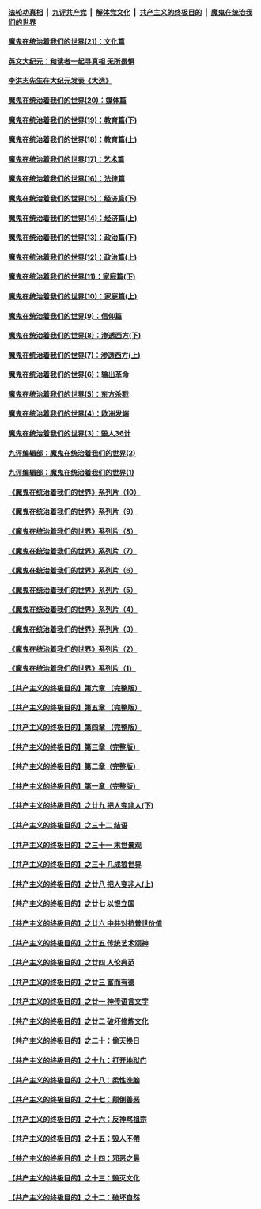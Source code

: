 ####  [法轮功真相](../../../../basic/blob/master/README.md?t=12161131) &nbsp;|&nbsp; [九评共产党](../../../../9ping.md/blob/master/README.md?t=12161131) &nbsp;|&nbsp; [解体党文化](../../../../jtdwh.md/blob/master/README.md?t=12161131)  &nbsp;|&nbsp; [共产主义的终极目的](../../../../gczydzjmd.md/blob/master/README.md?t=12161131) &nbsp;|&nbsp; [魔鬼在统治我们的世界](../../../../mgztzwmdsj.md/blob/master/README.md?t=12161131) 

#### [魔鬼在统治着我们的世界(21)：文化篇](../pages/nsc422/n10597706.md?t=12161131) 

#### [英文大纪元：和读者一起寻真相 无所畏惧](../pages/nsc422/n12542027.md?t=12161131) 

#### [李洪志先生在大纪元发表《大选》](../pages/nsc422/n12534746.md?t=12161131) 

#### [魔鬼在统治着我们的世界(20)：媒体篇](../pages/nsc422/n10586579.md?t=12161131) 

#### [魔鬼在统治着我们的世界(19)：教育篇(下)](../pages/nsc422/n10564808.md?t=12161131) 

#### [魔鬼在统治着我们的世界(18)：教育篇(上)](../pages/nsc422/n10526970.md?t=12161131) 

#### [魔鬼在统治着我们的世界(17)：艺术篇](../pages/nsc422/n10499093.md?t=12161131) 

#### [魔鬼在统治着我们的世界(16)：法律篇](../pages/nsc422/n10485969.md?t=12161131) 

#### [魔鬼在统治着我们的世界(15)：经济篇(下)](../pages/nsc422/n10469975.md?t=12161131) 

#### [魔鬼在统治着我们的世界(14)：经济篇(上)](../pages/nsc422/n10457370.md?t=12161131) 

#### [魔鬼在统治着我们的世界(13)：政治篇(下)](../pages/nsc422/n10448270.md?t=12161131) 

#### [魔鬼在统治着我们的世界(12)：政治篇(上)](../pages/nsc422/n10444576.md?t=12161131) 

#### [魔鬼在统治着我们的世界(11)：家庭篇(下)](../pages/nsc422/n10440961.md?t=12161131) 

#### [魔鬼在统治着我们的世界(10)：家庭篇(上)](../pages/nsc422/n10435448.md?t=12161131) 

#### [魔鬼在统治着我们的世界(9)：信仰篇](../pages/nsc422/n10432159.md?t=12161131) 

#### [魔鬼在统治着我们的世界(8)：渗透西方(下)](../pages/nsc422/n10429603.md?t=12161131) 

#### [魔鬼在统治着我们的世界(7)：渗透西方(上)](../pages/nsc422/n10426013.md?t=12161131) 

#### [魔鬼在统治着我们的世界(6)：输出革命](../pages/nsc422/n10421536.md?t=12161131) 

#### [魔鬼在统治着我们的世界(5)：东方杀戮](../pages/nsc422/n10417707.md?t=12161131) 

#### [魔鬼在统治着我们的世界(4)：欧洲发端](../pages/nsc422/n10414890.md?t=12161131) 

#### [魔鬼在统治着我们的世界(3)：毁人36计](../pages/nsc422/n10411583.md?t=12161131) 

#### [九评编辑部：魔鬼在统治着我们的世界(2)](../pages/nsc422/n10410036.md?t=12161131) 

#### [九评编辑部：魔鬼在统治着我们的世界(1)](../pages/nsc422/n10406825.md?t=12161131) 

#### [《魔鬼在统治着我们的世界》系列片（10）](../pages/nsc422/n12292670.md?t=12161131) 

#### [《魔鬼在统治着我们的世界》系列片（9）](../pages/nsc422/n12290859.md?t=12161131) 

#### [《魔鬼在统治着我们的世界》系列片（8）](../pages/nsc422/n12287445.md?t=12161131) 

#### [《魔鬼在统治着我们的世界》系列片（7）](../pages/nsc422/n12283425.md?t=12161131) 

#### [《魔鬼在统治着我们的世界》系列片（6）](../pages/nsc422/n12282314.md?t=12161131) 

#### [《魔鬼在统治着我们的世界》系列片（5）](../pages/nsc422/n12281419.md?t=12161131) 

#### [《魔鬼在统治着我们的世界》系列片（4）](../pages/nsc422/n12274024.md?t=12161131) 

#### [《魔鬼在统治着我们的世界》系列片（3）](../pages/nsc422/n12271322.md?t=12161131) 

#### [《魔鬼在统治着我们的世界》系列片（2）](../pages/nsc422/n12269049.md?t=12161131) 

#### [《魔鬼在统治着我们的世界》系列片（1）](../pages/nsc422/n12267575.md?t=12161131) 

#### [【共产主义的终极目的】第六章 （完整版）](../pages/nsc422/n11428913.md?t=12161131) 

#### [【共产主义的终极目的】第五章 （完整版）](../pages/nsc422/n11428912.md?t=12161131) 

#### [【共产主义的终极目的】第四章 （完整版）](../pages/nsc422/n11428907.md?t=12161131) 

#### [【共产主义的终极目的】第三章（完整版）](../pages/nsc422/n11428848.md?t=12161131) 

#### [【共产主义的终极目的】第二章（完整版）](../pages/nsc422/n11428831.md?t=12161131) 

#### [【共产主义的终极目的】第一章（完整版）](../pages/nsc422/n11417651.md?t=12161131) 

#### [【共产主义的终极目的】之廿九 把人变非人(下)](../pages/nsc422/n11344140.md?t=12161131) 

#### [【共产主义的终极目的】之三十二 结语](../pages/nsc422/n11360535.md?t=12161131) 

#### [【共产主义的终极目的】之三十一 末世景观](../pages/nsc422/n11351129.md?t=12161131) 

#### [【共产主义的终极目的】之三十 几成狼世界](../pages/nsc422/n11348280.md?t=12161131) 

#### [【共产主义的终极目的】之廿八 把人变非人(上)](../pages/nsc422/n11340492.md?t=12161131) 

#### [【共产主义的终极目的】之廿七 以恨立国](../pages/nsc422/n11336944.md?t=12161131) 

#### [【共产主义的终极目的】之廿六 中共对抗普世价值](../pages/nsc422/n11324785.md?t=12161131) 

#### [【共产主义的终极目的】之廿五 传统艺术颂神](../pages/nsc422/n11296396.md?t=12161131) 

#### [【共产主义的终极目的】之廿四 人伦典范](../pages/nsc422/n11296397.md?t=12161131) 

#### [【共产主义的终极目的】之廿三 富而有德](../pages/nsc422/n11283598.md?t=12161131) 

#### [【共产主义的终极目的】之廿一 神传语言文字](../pages/nsc422/n11263265.md?t=12161131) 

#### [【共产主义的终极目的】之廿二 破坏修炼文化](../pages/nsc422/n11245728.md?t=12161131) 

#### [【共产主义的终极目的】之二十：偷天换日](../pages/nsc422/n11238846.md?t=12161131) 

#### [【共产主义的终极目的】之十九：打开地狱门](../pages/nsc422/n11206376.md?t=12161131) 

#### [【共产主义的终极目的】之十八：柔性洗脑](../pages/nsc422/n11199994.md?t=12161131) 

#### [【共产主义的终极目的】之十七：颠倒善恶](../pages/nsc422/n11179782.md?t=12161131) 

#### [【共产主义的终极目的】之十六：反神骂祖宗](../pages/nsc422/n11166798.md?t=12161131) 

#### [【共产主义的终极目的】之十五：毁人不倦](../pages/nsc422/n11166792.md?t=12161131) 

#### [【共产主义的终极目的】之十四：邪恶之最](../pages/nsc422/n11150249.md?t=12161131) 

#### [【共产主义的终极目的】之十三：毁灭文化](../pages/nsc422/n11135227.md?t=12161131) 

#### [【共产主义的终极目的】之十二：破坏自然](../pages/nsc422/n11135214.md?t=12161131) 

